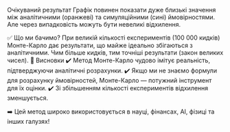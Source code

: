 Очікуваний результат
Графік повинен показати дуже близькі значення між аналітичними (оранжеві) та симуляційними (сині) ймовірностями.
Але через випадковість можуть бути невеликі відхилення.

✅ Що ми бачимо?
При великій кількості експериментів (100 000 кидків) Монте-Карло дає результати, що майже ідеально збігаються з аналітичними.
Чим більше кидків, тим точніші результати (закон великих чисел).
🔹 Висновки
✔️ Метод Монте-Карло чудово імітує реальність, підтверджуючи аналітичні розрахунки.
✔️ Якщо ми не знаємо формули для розрахунку ймовірностей, Монте-Карло — потужний інструмент для їх оцінки.
✔️ Зі збільшенням кількості експериментів відхилення зменшується.

➡️ Цей метод широко використовується в науці, фінансах, AI, фізиці та інших галузях! 